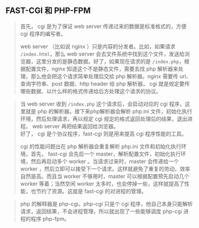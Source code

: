 ﻿## FAST-CGI 和 PHP-FPM
  
> 首先， cgi 是为了保证 web server 传递过来的数据是标准格式的，方便 cgi 程序的编写者。  
>  
>  web server （比如说 nginx ）只是内容的分发者。比如，如果请求 `/index.html`，那么 web server 会去文件系统中找到这个文件，发送给浏览器，这里分发的是静态数据。好了，如果现在请求的是 `/index.php`，根据配置文件，nginx 知道这个不是静态文件，需要去找 php 解析器来处理，那么他会把这个请求简单处理后交给 php 解析器。nginx 需要传 url、查询字符串、post 数据、http header 给 php 解析器， cgi 就是规定要传哪些数据、以什么样的格式传递给后方处理这个请求的协议。

> 当 web server 收到 `/index.php` 这个请求后，会启动对应的 cgi 程序，这里就是 php 的解析器。接下来php解析器会解析 php.ini 文件，初始化执行环境，然后处理请求，再以规定 cgi 规定的格式返回处理后的结果，退出进程。 web server 再把结果返回给浏览器。  
好了， cgi 是个协议程序，fast-cgi 则是用来提高 cgi 程序性能的工具。  
>  
> cgi 的性能问题出在 php 解析器会重复解析 php.ini 文件和初始化执行环境，首先， fast-cgi 会先启一个 master，解析配置文件，初始化执行环境，然后再启动多个 worker 。当请求过来时，master 会传递给一个 worker ，然后立即可以接受下一个请求。这样就避免了重复的劳动，效率自然是高。而且当 worker 不够用时，master 可以根据配置预先启动几个 worker 等着；当然空闲 worker 太多时，也会停掉一些，这样就提高了性能，也节约了资源。这就是 fast-cgi 的对进程的管理。  
  
> php 的解释器是 php-cgi。php-cgi 只是个 cgi 程序，他自己本身只能解析请求，返回结果，不会进程管理，所以就出现了一些能够调度 php-cgi 进程的程序 php-fpm。